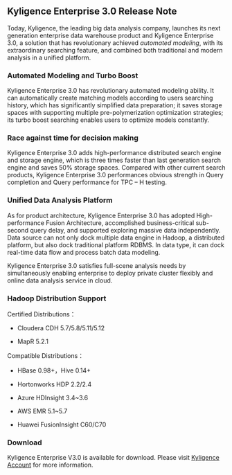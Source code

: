 ## Kyligence Enterprise 3.0 Release Note

Today, Kyligence, the leading big data analysis company, launches its next generation enterprise data warehouse product and Kyligence Enterprise 3.0, a solution that has revolutionary achieved *automated modeling*, with its extraordinary searching feature, and combined both traditional and modern analysis in a unified platform. 

### **Automated Modeling and Turbo Boost**

Kyligence Enterprise 3.0 has revolutionary automated modeling ability. It can automatically create matching models according to users searching history, which has significantly simplified data preparation; it saves storage spaces with supporting multiple pre-polymerization optimization strategies; its turbo boost searching enables users to optimize models constantly.

### **Race against time for decision making**

Kyligence Enterprise 3.0 adds high-performance distributed search engine and storage engine, which is three times faster than last generation search engine and saves 50% storage spaces. Compared with other current search products, Kyligence Enterprise 3.0 performances obvious strength in Query completion and Query performance for TPC – H testing.

### **Unified Data Analysis Platform**

As for product architecture, Kyligence Enterprise 3.0 has adopted High-performance Fusion Architecture, accomplished business-critical sub-second query delay, and supported exploring massive data independently.  Data source can not only dock multiple data engine in Hadoop, a distributed platform, but also dock traditional platform RDBMS. In data type, it can dock real-time data flow and process batch data modeling.

Kyligence Enterprise 3.0 satisfies full-scene analysis needs by simultaneously enabling enterprise to deploy private cluster flexibly and online data analysis service in cloud.

### Hadoop Distribution Support

Certified Distributions：

* Cloudera CDH 5.7/5.8/5.11/5.12

* MapR 5.2.1

Compatible Distributions：

* HBase 0.98+，Hive 0.14+

* Hortonworks HDP 2.2/2.4

* Azure HDInsight 3.4~3.6 

* AWS EMR 5.1~5.7

* Huawei FusionInsight C60/C70

### Download

Kyligence Enterprise V3.0 is available for download. Please visit [Kyligence Account](http://download.kyligence.io/ ) for more information.